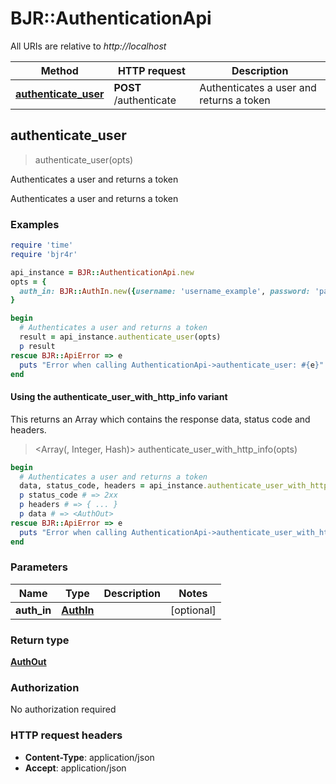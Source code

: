 # BJR::AuthenticationApi

All URIs are relative to *http://localhost*

| Method | HTTP request | Description |
| ------ | ------------ | ----------- |
| [**authenticate_user**](AuthenticationApi.md#authenticate_user) | **POST** /authenticate | Authenticates a user and returns a token |


## authenticate_user

> <AuthOut> authenticate_user(opts)

Authenticates a user and returns a token

Authenticates a user and returns a token

### Examples

```ruby
require 'time'
require 'bjr4r'

api_instance = BJR::AuthenticationApi.new
opts = {
  auth_in: BJR::AuthIn.new({username: 'username_example', password: 'password_example'}) # AuthIn | 
}

begin
  # Authenticates a user and returns a token
  result = api_instance.authenticate_user(opts)
  p result
rescue BJR::ApiError => e
  puts "Error when calling AuthenticationApi->authenticate_user: #{e}"
end
```

#### Using the authenticate_user_with_http_info variant

This returns an Array which contains the response data, status code and headers.

> <Array(<AuthOut>, Integer, Hash)> authenticate_user_with_http_info(opts)

```ruby
begin
  # Authenticates a user and returns a token
  data, status_code, headers = api_instance.authenticate_user_with_http_info(opts)
  p status_code # => 2xx
  p headers # => { ... }
  p data # => <AuthOut>
rescue BJR::ApiError => e
  puts "Error when calling AuthenticationApi->authenticate_user_with_http_info: #{e}"
end
```

### Parameters

| Name | Type | Description | Notes |
| ---- | ---- | ----------- | ----- |
| **auth_in** | [**AuthIn**](AuthIn.md) |  | [optional] |

### Return type

[**AuthOut**](AuthOut.md)

### Authorization

No authorization required

### HTTP request headers

- **Content-Type**: application/json
- **Accept**: application/json

